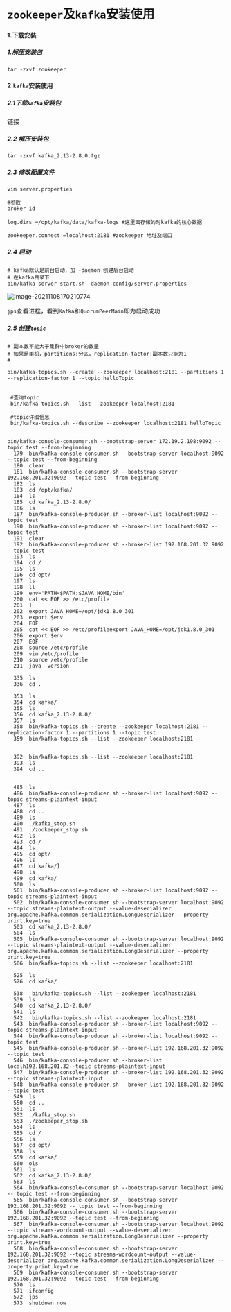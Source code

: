 # ```zookeeper```及```kafka```安装使用

#### 1.下载安装

##### 1.解压安装包

```shell
tar -zxvf zookeeper
```





#### 2.```kafka```安装使用

##### 2.1下载```kafka```安装包

链接

##### 2.2 解压安装包

```shell
tar -zxvf kafka_2.13-2.8.0.tgz

```

##### 2.3 修改配置文件

```shell
vim server.properties

#参数
broker id

log.dirs =/opt/kafka/data/kafka-logs #这里面存储的时kafka的核心数据

zookeeper.connect =localhost:2181 #zookeeper 地址及端口
```

##### 2.4 启动

```shell
# kafka默认是前台启动，加 -daemon 创建后台启动
# 在kafka目录下
bin/kafka-server-start.sh -daemon config/server.properties
```

![image-20211108170210774](C:\Users\86178\AppData\Roaming\Typora\typora-user-images\image-20211108170210774.png)

```jps```查看进程，看到```Kafka```和```QuorumPeerMain```即为启动成功



##### 2.5 创建```topic```

```shell
# 副本数不能大于集群中broker的数量
# 如果是单机，partitions:分区，replication-factor:副本数只能为1
# 

bin/kafka-topics.sh --create --zookeeper localhost:2181 --partitions 1 --replication-factor 1 --topic helloTopic
 
 
 #查询topic 
 bin/kafka-topics.sh --list --zookeeper localhost:2181
 
 #topic详细信息
 bin/kafka-topics.sh --describe --zookeeper localhost:2181 helloTopic
 
```









```shell
bin/kafka-console-consumer.sh --bootstrap-server 172.19.2.198:9092 --topic test --from-beginning
  179  bin/kafka-console-consumer.sh --bootstrap-server localhost:9092 --topic test --from-beginning
  180  clear
  181  bin/kafka-console-consumer.sh --bootstrap-server 192.168.201.32:9092 --topic test --from-beginning
  182  ls
  183  cd /opt/kafka/
  184  ls
  185  cd kafka_2.13-2.8.0/
  186  ls
  187  bin/kafka-console-producer.sh --broker-list localhost:9092 --topic test
  190  bin/kafka-console-producer.sh --broker-list localhost:9092 --topic test
  191  clear
  192  bin/kafka-console-producer.sh --broker-list 192.168.201.32:9092 --topic test
  193  ls
  194  cd /
  195  ls
  196  cd opt/
  197  ls
  198  ll
  199  env='PATH=$PATH:$JAVA_HOME/bin'
  200  cat << EOF >> /etc/profile
  201  ]
  202  export JAVA_HOME=/opt/jdk1.8.0_301
  203  export $env
  204  EOF
  205  cat << EOF >> /etc/profileexport JAVA_HOME=/opt/jdk1.8.0_301
  206  export $env
  207  EOF
  208  source /etc/profile
  209  vim /etc/profile
  210  source /etc/profile
  211  java -version

  335  ls
  336  cd .

  353  ls
  354  cd kafka/
  355  ls
  356  cd kafka_2.13-2.8.0/
  357  ls
  358  bin/kafka-topics.sh --create --zookeeper localhost:2181 --replication-factor 1 --partitions 1 --topic test
  359  bin/kafka-topics.sh --list --zookeeper localhost:2181


  392  bin/kafka-topics.sh --list --zookeeper localhost:2181
  393  ls
  394  cd ..


  485  ls
  486  bin/kafka-console-producer.sh --broker-list localhost:9092 --topic streams-plaintext-input
  487  ls
  488  cd ..
  489  ls
  490  ./kafka_stop.sh 
  491  ./zookeeper_stop.sh 
  492  ls
  493  cd /
  494  ls
  495  cd opt/
  496  ls
  497  cd kafka/]
  498  ls
  499  cd kafka/
  500  ls
  501  bin/kafka-console-producer.sh --broker-list localhost:9092 --topic streams-plaintext-input
  502  bin/kafka-console-consumer.sh --bootstrap-server localhost:9092 --topic streams-plaintext-output --value-deserializer org.apache.kafka.common.serialization.LongDeserializer --property print.key=true
  503  cd kafka_2.13-2.8.0/
  504  ls
  505  bin/kafka-console-consumer.sh --bootstrap-server localhost:9092 --topic streams-plaintext-output --value-deserializer org.apache.kafka.common.serialization.LongDeserializer --property print.key=true
  506  bin/kafka-topics.sh --list --zookeeper localhost:2181

  525  ls
  526  cd kafka/

  538   bin/kafka-topics.sh --list --zookeeper localhost:2181
  539  ls
  540  cd kafka_2.13-2.8.0/
  541  ls
  542   bin/kafka-topics.sh --list --zookeeper localhost:2181
  543  bin/kafka-console-producer.sh --broker-list localhost:9092 --topic streams-plaintext-input
  544  bin/kafka-console-producer.sh --broker-list localhost:9092 --topic test
  545  bin/kafka-console-producer.sh --broker-list 192.168.201.32:9092 --topic test
  546  bin/kafka-console-producer.sh --broker-list localh192.168.201.32--topic streams-plaintext-input
  547  bin/kafka-console-producer.sh --broker-list 192.168.201.32:9092 --topic streams-plaintext-input
  548  bin/kafka-console-producer.sh --broker-list 192.168.201.32:9092 --topic test
  549  ls
  550  cd ..
  551  ls
  552  ./kafka_stop.sh 
  553  ./zookeeper_stop.sh 
  554  ls
  555  cd /
  556  ls
  557  cd opt/
  558  ls
  559  cd kafka/
  560  ols
  561  ls
  562  cd kafka_2.13-2.8.0/
  563  ls
  564  bin/kafka-console-consumer.sh --bootstrap-server localhost:9092 -- topic test --from-beginning
  565  bin/kafka-console-consumer.sh --bootstrap-server 192.168.201.32:9092 -- topic test --from-beginning
  566  bin/kafka-console-consumer.sh --bootstrap-server 192.168.201.32:9092 --topic test --from-beginning
  567  bin/kafka-console-consumer.sh --bootstrap-server localhost:9092 --topic streams-wordcount-output --value-deserializer org.apache.kafka.common.serialization.LongDeserializer --property print.key=true
  568  bin/kafka-console-consumer.sh --bootstrap-server 192.168.201.32:9092 --topic streams-wordcount-output --value-deserializer org.apache.kafka.common.serialization.LongDeserializer --property print.key=true
  569  bin/kafka-console-consumer.sh --bootstrap-server 192.168.201.32:9092 --topic test --from-beginning
  570  ls
  571  ifconfig
  572  jps
  573  shutdown now

```

